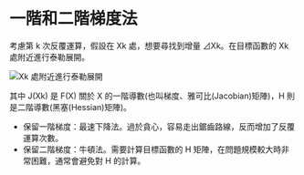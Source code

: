 # 一階和二階梯度法

考慮第 k 次反覆運算，假設在 Xk 處，想要尋找到增量 ⊿Xk。在目標函數的 Xk 處附近進行泰勒展開。

![Xk 處附近進行泰勒展開](image/6_26.png)

其中 J(Xk) 是 F(X) 關於 X 的一階導數(也叫梯度、雅可比(Jacobian)矩陣)，H 則是二階導數(黑塞(Hessian)矩陣)。

* 保留一階梯度：最速下降法。過於貪心，容易走出鋸齒路線，反而增加了反覆運算次數。
* 保留二階梯度：牛頓法。需要計算目標函數的 H 矩陣，在問題規模較大時非常困難，通常會避免對 H 的計算。